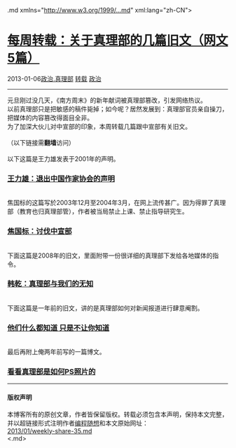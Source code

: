 <!DOCTYPE.md>
.md xmlns="http://www.w3.org/1999/...md" xml:lang="zh-CN">
<head>
<meta http-equiv="Content-Type" content="text.md; charset=utf-8" />
<meta name="generator" content="Python script by program.think@gmail.com" />
<meta name="provider" content="program-think.blogspot.com" />
<link type="text/css" rel="stylesheet" href="../../css/program-think.css" />
<title>每周转载：关于真理部的几篇旧文（网文5篇） - 编程随想的博客</title>
</head>
<body>
<div id="main" style="width:100%;">
<h1><a href="../../index.md" title="回到首页">每周转载：关于真理部的几篇旧文（网文5篇）</a></h1>
<div class="post-info"><span class="date-header">2013-01-06</span><a href="../../tags/E694BFE6B2BB.E79C9FE79086E983A8.md" class="tag">政治.真理部</a> <a href="../../tags/E8BDACE8BDBD.md" class="tag">转载</a> <a href="../../tags/E694BFE6B2BB.md" class="tag">政治</a> </div>
<hr>
<div class="post">
元旦刚过没几天，《南方周末》的新年献词被真理部篡改，引发网络热议。<br />以前真理部只是把敏感的稿件毙掉；如今呢？居然发展到：真理部官员亲自操刀，把媒体的内容篡改得面目全非。<br />为了加深大伙儿对中宣部的印象，本周转载几篇跟中宣部有关旧文。<a name='more'></a><!--program-think--><br /><br />（以下链接需<b>翻墙</b>访问）<br /><br />以下这篇是王力雄发表于2001年的声明。<br /><h3><a href="https://plus.google.com/113559088971921339544/posts/7wHgNTdidwE" target="_blank" rel="nofollow">王力雄：退出中国作家协会的声明</a></h3><br />焦国标的这篇写於2003年12月至2004年3月，在网上流传甚广。因为得罪了真理部（教育也归真理部管），作者被当局禁止上课、禁止指导研究生。<br /><h3><a href="https://plus.google.com/113559088971921339544/posts/Twfr93m77bz" target="_blank" rel="nofollow">焦国标：讨伐中宣部</a></h3><br />下面这篇是2008年的旧文，里面附带一份很详细的真理部下发给各地媒体的指令。<br /><h3><a href="https://plus.google.com/113559088971921339544/posts/EassAhEEDHQ" target="_blank" rel="nofollow">韩乾：真理部与我们的无知</a></h3><br />下面这篇是一年前的旧文，讲的是真理部如何对新闻报道进行肆意阉割。<br /><h3><a href="https://plus.google.com/113559088971921339544/posts/dkT7WNSwCM2" target="_blank" rel="nofollow">他们什么都知道 只是不让你知道</a></h3><br />最后再附上俺两年前写的一篇博文。<br /><h3><a href="../../2010/09/censorship-of-images.md">看看真理部是如何PS照片的</a></h3><div class="blogger-post-footer">
</div>
<hr>
<div class="copyright">
<h4>版权声明</h4>
本博客所有的原创文章，作者皆保留版权。转载必须包含本声明，保持本文完整，并以超链接形式注明作者<a href="mailto:program.think@gmail.com">编程随想</a>和本文原始网址：<br>
<a href="2013/01/weekly-share-35.md">2013/01/weekly-share-35.md</a>
</div>
</div>
</body>
<.md>
